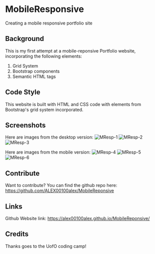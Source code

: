 # MobileResponsive
Creating a mobile responsive portfolio site

## Background 

This is my first attempt at a mobile-reponsive Portfolio website, incorporating the following elements:
1. Grid System
2. Bootstrap components
3. Semantic HTML tags

## Code Style

This website is built with HTML and CSS code with elements from Bootstrap's grid system incorporated.  

## Screenshots 

Here are images from the desktop version:
![MResp-1](https://user-images.githubusercontent.com/53154900/99135566-900e8880-25d7-11eb-9f92-530aabe07cce.PNG)
![MResp-2](https://user-images.githubusercontent.com/53154900/99135697-9a308700-25d7-11eb-8849-769cdd6b28e8.PNG)
![MResp-3](https://user-images.githubusercontent.com/53154900/99135792-a1f02b80-25d7-11eb-8132-183612fc51cb.PNG)

Here are images from the mobile version:
![MResp-4](https://user-images.githubusercontent.com/53154900/99136014-b6ccbf00-25d7-11eb-8a1a-426ea5ebe7b1.PNG)
![MResp-5](https://user-images.githubusercontent.com/53154900/99136038-c77d3500-25d7-11eb-9beb-136f88cd7408.PNG)
![MResp-6](https://user-images.githubusercontent.com/53154900/99136052-ce0bac80-25d7-11eb-8bfc-c614e546974c.PNG)


## Contribute

Want to contribute? You can find the github repo here: https://github.com/ALEX00100alex/MobileReponsive

## Links

Github Website link: https://alex00100alex.github.io/MobileReponsive/ 

## Credits

Thanks goes to the UofO coding camp!